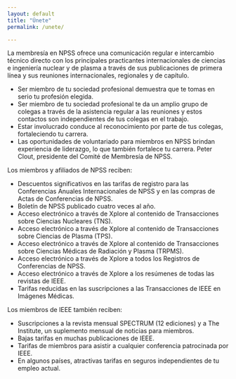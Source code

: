 ```yaml
---
layout: default
title: "Únete"
permalink: /unete/

---
```

La membresía en NPSS ofrece una comunicación regular e intercambio técnico directo con los principales practicantes internacionales de ciencias e ingeniería nuclear y de plasma a través de sus publicaciones de primera línea y sus reuniones internacionales, regionales y de capítulo.

- Ser miembro de tu sociedad profesional demuestra que te tomas en serio tu profesión elegida.
- Ser miembro de tu sociedad profesional te da un amplio grupo de colegas a través de la asistencia regular a las reuniones y estos contactos son independientes de tus colegas en el trabajo.
- Estar involucrado conduce al reconocimiento por parte de tus colegas, fortaleciendo tu carrera.
- Las oportunidades de voluntariado para miembros en NPSS brindan experiencia de liderazgo, lo que también fortalece tu carrera.
Peter Clout, presidente del Comité de Membresía de NPSS.

Los miembros y afiliados de NPSS reciben:

- Descuentos significativos en las tarifas de registro para las Conferencias Anuales Internacionales de NPSS y en las compras de Actas de Conferencias de NPSS.
- Boletín de NPSS publicado cuatro veces al año.
- Acceso electrónico a través de Xplore al contenido de Transacciones sobre Ciencias Nucleares (TNS).
- Acceso electrónico a través de Xplore al contenido de Transacciones sobre Ciencias de Plasma (TPS).
- Acceso electrónico a través de Xplore al contenido de Transacciones sobre Ciencias Médicas de Radiación y Plasma (TRPMS).
- Acceso electrónico a través de Xplore a todos los Registros de Conferencias de NPSS.
- Acceso electrónico a través de Xplore a los resúmenes de todas las revistas de IEEE.
- Tarifas reducidas en las suscripciones a las Transacciones de IEEE en Imágenes Médicas.

Los miembros de IEEE también reciben:

- Suscripciones a la revista mensual SPECTRUM (12 ediciones) y a The Institute, un suplemento mensual de noticias para miembros.
- Bajas tarifas en muchas publicaciones de IEEE.
- Tarifas de miembros para asistir a cualquier conferencia patrocinada por IEEE.
- En algunos países, atractivas tarifas en seguros independientes de tu empleo actual.
